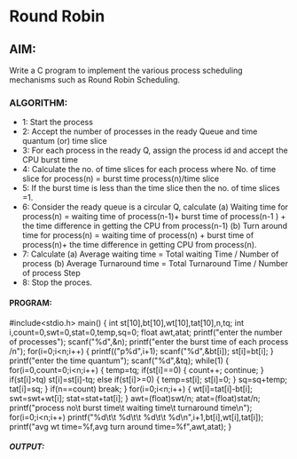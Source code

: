 # Round Robin

## AIM:
Write a C program to implement the various process scheduling mechanisms such as Round
Robin Scheduling.
 
### ALGORITHM:
- 1: Start the process
- 2: Accept the number of processes in the ready Queue and time quantum (or) time slice
- 3: For each process in the ready Q, assign the process id and accept the CPU burst time
- 4: Calculate the no. of time slices for each process where
     No. of time slice for process(n) = burst time process(n)/time slice
- 5: If the burst time is less than the time slice then the no. of time slices =1.
- 6: Consider the ready queue is a circular Q, calculate
        (a) Waiting time for process(n) = waiting time of process(n-1)+ burst time of process(n-1 ) +
              the time difference in getting the CPU from process(n-1)
        (b) Turn around time for process(n) = waiting time of process(n) + burst time of process(n)+ the
               time difference in getting CPU from process(n).
- 7: Calculate
       (a) Average waiting time = Total waiting Time / Number of process
    (b) Average Turnaround time = Total Turnaround Time / Number of process Step 
- 8: Stop the proces.

#### PROGRAM:
#include<stdio.h>
main()
{
 int st[10],bt[10],wt[10],tat[10],n,tq;
 int i,count=0,swt=0,stat=0,temp,sq=0;
 float awt,atat;
 printf("enter the number of processes");
 scanf("%d",&n);
 printf("enter the burst time of each process /n");
 for(i=0;i<n;i++)
 {
printf(("p%d",i+1);
scanf("%d",&bt[i]);
 st[i]=bt[i];
 }
 printf("enter the time quantum");
 scanf("%d",&tq);
 while(1)
 {
 for(i=0,count=0;i<n;i++)
 {
 temp=tq;
 if(st[i]==0)
 {
 count++;
 continue;
 }
 if(st[i]>tq)
 st[i]=st[i]-tq;
else
 if(st[i]>=0)
 {
 temp=st[i];
 st[i]=0;
 }
 sq=sq+temp;
 tat[i]=sq;
 }
 if(n==count)
 break;
 }
 for(i=0;i<n;i++)
 {
 wt[i]=tat[i]-bt[i];
 swt=swt+wt[i];
 stat=stat+tat[i];
 }
 awt=(float)swt/n;
 atat=(float)stat/n;
 printf("process no\t burst time\t waiting time\t turnaround time\n");
 for(i=0;i<n;i++)
 printf("%d\t\t %d\t\t %d\t\t %d\n",i+1,bt[i],wt[i],tat[i]);
 printf("avg wt time=%f,avg turn around time=%f",awt,atat);
} 

##### OUTPUT:
